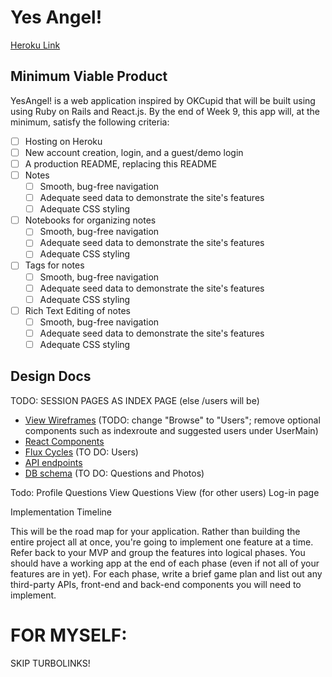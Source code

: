 # Yes Angel!

[Heroku Link][heroku]

[heroku]: https://yesangel.herokuapp.com/

## Minimum Viable Product

YesAngel! is a web application inspired by OKCupid that will be built using using Ruby on
Rails and React.js. By the end of Week 9, this app will, at the minimum, satisfy the
following criteria:

- [ ] Hosting on Heroku
- [ ] New account creation, login, and a guest/demo login
- [ ] A production README, replacing this README
- [ ] Notes
  - [ ] Smooth, bug-free navigation
  - [ ] Adequate seed data to demonstrate the site's features
  - [ ] Adequate CSS styling
- [ ] Notebooks for organizing notes
  - [ ] Smooth, bug-free navigation
  - [ ] Adequate seed data to demonstrate the site's features
  - [ ] Adequate CSS styling
- [ ] Tags for notes
  - [ ] Smooth, bug-free navigation
  - [ ] Adequate seed data to demonstrate the site's features
  - [ ] Adequate CSS styling
- [ ] Rich Text Editing of notes
  - [ ] Smooth, bug-free navigation
  - [ ] Adequate seed data to demonstrate the site's features
  - [ ] Adequate CSS styling

## Design Docs
TODO: SESSION PAGES AS INDEX PAGE (else /users will be)
* [View Wireframes][views]
  (TODO: change "Browse" to "Users"; remove optional components such
  as indexroute and suggested users under UserMain)
* [React Components][components]
* [Flux Cycles][flux-cycles]
  (TO DO: Users)
* [API endpoints][api-endpoints]
* [DB schema][schema]
  (TO DO: Questions and Photos)

[views]: docs/views.md
[components]: docs/components.md
[flux-cycles]: docs/flux-cycles.md
[api-endpoints]: docs/api-endpoints.md
[schema]: docs/schema.md

Todo:
  Profile Questions View
  Questions View (for other users)
  Log-in page

Implementation Timeline

This will be the road map for your application. Rather than building the entire project all at once,
you're going to implement one feature at a time. Refer back to your MVP and group the features into logical phases.
You should have a working app at the end of each phase (even if not all of your features are in yet).
For each phase, write a brief game plan and list out any third-party APIs, front-end and back-end components you will need to implement.


# FOR MYSELF:
SKIP TURBOLINKS!
